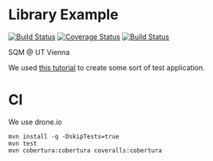 Library Example
===============

[![Build Status](https://drone.io/github.com/inkrement/library_project/status.png)](https://drone.io/github.com/inkrement/library_project/latest)
[![Coverage Status](https://coveralls.io/repos/inkrement/Library-Example/badge.png?branch=master)](https://coveralls.io/r/inkrement/Library-Example?branch=master)
[![Build Status](https://travis-ci.org/inkrement/Library-Example.svg?branch=master)](https://travis-ci.org/inkrement/Library-Example)

SQM @ UT Vienna

We used [this tutorial](http://danielniko.wordpress.com/2012/04/17/simple-crud-using-jsp-servlet-and-mysql/) to create some sort of test application. 

# CI
We use drone.io

```
mvn install -q -DskipTests=true
mvn test
mvn cobertura:cobertura coveralls:cobertura
```
